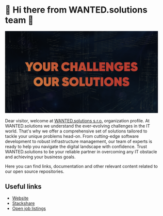 # 👋 Hi there from WANTED.solutions team 👋

![alt text](../assets/banner.png)

Dear visitor, welcome at [WANTED.solutions s.r.o.](https://wanted.solutions) organization profile. At WANTED.solutions we understand the ever-evolving challenges in the IT world. That's why we offer a comprehensive set of solutions tailored to tackle your unique problems head-on. From cutting-edge software development to robust infrastructure management, our team of experts is ready to help you navigate the digital landscape with confidence. Trust WANTED.solutions to be your reliable partner in overcoming any IT obstacle and achieving your business goals.

Here you can find links, documentation and other relevant content related to our open source repositories.

## Useful links

- [Website](https://wanted.solutions)
- [Stackshare](https://stackshare.io/companies/wanted-solutions)
- [Open job listings](https://www.linkedin.com/company/wanted-solutions/jobs/)


